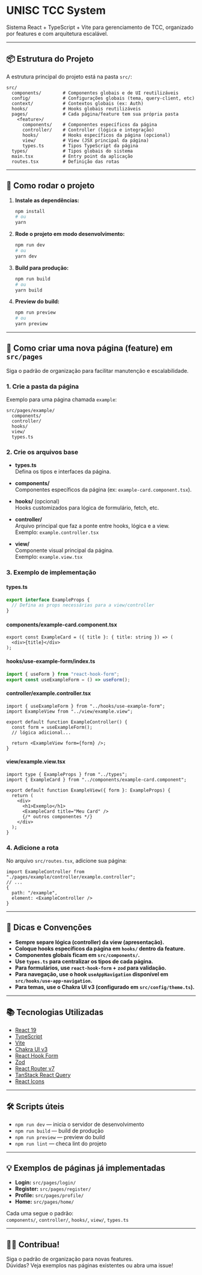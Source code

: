 # UNISC TCC System

Sistema React + TypeScript + Vite para gerenciamento de TCC, organizado por features e com arquitetura escalável.

---

## 📦 Estrutura do Projeto

A estrutura principal do projeto está na pasta `src/`:

```
src/
  components/        # Componentes globais e de UI reutilizáveis
  config/            # Configurações globais (tema, query-client, etc)
  context/           # Contextos globais (ex: Auth)
  hooks/             # Hooks globais reutilizáveis
  pages/             # Cada página/feature tem sua própria pasta
    <feature>/
      components/    # Componentes específicos da página
      controller/    # Controller (lógica e integração)
      hooks/         # Hooks específicos da página (opcional)
      view/          # View (JSX principal da página)
      types.ts       # Tipos TypeScript da página
  types/             # Tipos globais do sistema
  main.tsx           # Entry point da aplicação
  routes.tsx         # Definição das rotas
```

---

## 🚀 Como rodar o projeto

1. **Instale as dependências:**
   ```bash
   npm install
   # ou
   yarn
   ```

2. **Rode o projeto em modo desenvolvimento:**
   ```bash
   npm run dev
   # ou
   yarn dev
   ```

3. **Build para produção:**
   ```bash
   npm run build
   # ou
   yarn build
   ```

4. **Preview do build:**
   ```bash
   npm run preview
   # ou
   yarn preview
   ```

---

## 🧩 Como criar uma nova página (feature) em `src/pages`

Siga o padrão de organização para facilitar manutenção e escalabilidade.

### 1. Crie a pasta da página

Exemplo para uma página chamada `example`:

```
src/pages/example/
  components/
  controller/
  hooks/
  view/
  types.ts
```

### 2. Crie os arquivos base

- **types.ts**  
  Defina os tipos e interfaces da página.

- **components/**  
  Componentes específicos da página (ex: `example-card.component.tsx`).

- **hooks/** (opcional)  
  Hooks customizados para lógica de formulário, fetch, etc.

- **controller/**  
  Arquivo principal que faz a ponte entre hooks, lógica e a view.  
  Exemplo: `example.controller.tsx`

- **view/**  
  Componente visual principal da página.  
  Exemplo: `example.view.tsx`

### 3. Exemplo de implementação

#### types.ts

```typescript
export interface ExampleProps {
  // Defina as props necessárias para a view/controller
}
```

#### components/example-card.component.tsx

```tsx
export const ExampleCard = ({ title }: { title: string }) => (
  <div>{title}</div>
);
```

#### hooks/use-example-form/index.ts

```typescript
import { useForm } from "react-hook-form";
export const useExampleForm = () => useForm();
```

#### controller/example.controller.tsx

```tsx
import { useExampleForm } from "../hooks/use-example-form";
import ExampleView from "../view/example.view";

export default function ExampleController() {
  const form = useExampleForm();
  // lógica adicional...

  return <ExampleView form={form} />;
}
```

#### view/example.view.tsx

```tsx
import type { ExampleProps } from "../types";
import { ExampleCard } from "../components/example-card.component";

export default function ExampleView({ form }: ExampleProps) {
  return (
    <div>
      <h1>Exemplo</h1>
      <ExampleCard title="Meu Card" />
      {/* outros componentes */}
    </div>
  );
}
```

### 4. Adicione a rota

No arquivo `src/routes.tsx`, adicione sua página:

```tsx
import ExampleController from "./pages/example/controller/example.controller";
// ...
{
  path: "/example",
  element: <ExampleController />
}
```

---

## 📝 Dicas e Convenções

- **Sempre separe lógica (controller) da view (apresentação).**
- **Coloque hooks específicos da página em `hooks/` dentro da feature.**
- **Componentes globais ficam em `src/components/`.**
- **Use `types.ts` para centralizar os tipos de cada página.**
- **Para formulários, use `react-hook-form` + `zod` para validação.**
- **Para navegação, use o hook `useAppNavigation` disponível em `src/hooks/use-app-navigation`.**
- **Para temas, use o Chakra UI v3 (configurado em `src/config/theme.ts`).**

---

## 📚 Tecnologias Utilizadas

- [React 19](https://react.dev/)
- [TypeScript](https://www.typescriptlang.org/)
- [Vite](https://vitejs.dev/)
- [Chakra UI v3](https://chakra-ui.com/)
- [React Hook Form](https://react-hook-form.com/)
- [Zod](https://zod.dev/)
- [React Router v7](https://reactrouter.com/)
- [TanStack React Query](https://tanstack.com/query/latest)
- [React Icons](https://react-icons.github.io/react-icons/)

---

## 🛠️ Scripts úteis

- `npm run dev` — inicia o servidor de desenvolvimento
- `npm run build` — build de produção
- `npm run preview` — preview do build
- `npm run lint` — checa lint do projeto

---

## 💡 Exemplos de páginas já implementadas

- **Login:** `src/pages/login/`
- **Register:** `src/pages/register/`
- **Profile:** `src/pages/profile/`
- **Home:** `src/pages/home/`

Cada uma segue o padrão:  
`components/`, `controller/`, `hooks/`, `view/`, `types.ts`

---

## 👨‍💻 Contribua!

Siga o padrão de organização para novas features.  
Dúvidas? Veja exemplos nas páginas existentes ou abra uma issue!